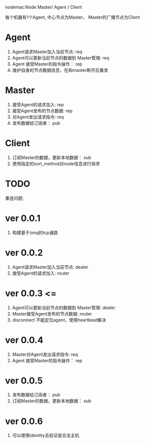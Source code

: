 nodemac:Node Master/ Agent / Client

每个机器有1个Agent, 中心节点为Master， Master的广播节点为Client
# Agent
1. Agent请求Master加入当前节点: req
2. Agent可以更新当前节点的数据到 Master管理: req
3. Agent 接受Master的指令操作： rep
4. 维护自身的节点数据信息，在和master断开后重发

# Master
1. 接受Agent的请求加入: rep
2. 接受Agent发布的节点数据: rep
3. 对Agent发出请求指令: req
4. 发布数据给订阅者： pub

# Client
1. 订阅Master的数据，更新本地数据： sub
2. 使用指定的sort_method对node信息进行排序

# TODO
重连问题;

# ver 0.0.1
1. 构建基于zmq的tcp通路

# ver 0.0.2
1. Agent请求Master加入当前节点: dealer
2. 接受Agent的请求加入: router

# ver 0.0.3     <=
1. Agent可以更新当前节点的数据到 Master管理: dealer
2. Master接受Agent发布的节点数据: router
3. disconnect 不能定位agent，使用heartbeat解决

# ver 0.0.4
1. Master对Agent发出请求指令: req
2. Agent 接受Master的指令操作： rep

# ver 0.0.5
1. 发布数据给订阅者： pub
2. 订阅Master的数据，更新本地数据： sub


# ver 0.0.6
1. 可以使用identity去验证是合法主机